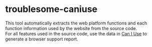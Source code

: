 # troublesome-caniuse

This tool automatically extracts the web platform functions and each function information used by the website from the source code.  
For all features used in the source code, use the data in [Can I Use](http://caniuse.com/) to generate a browser support report.
